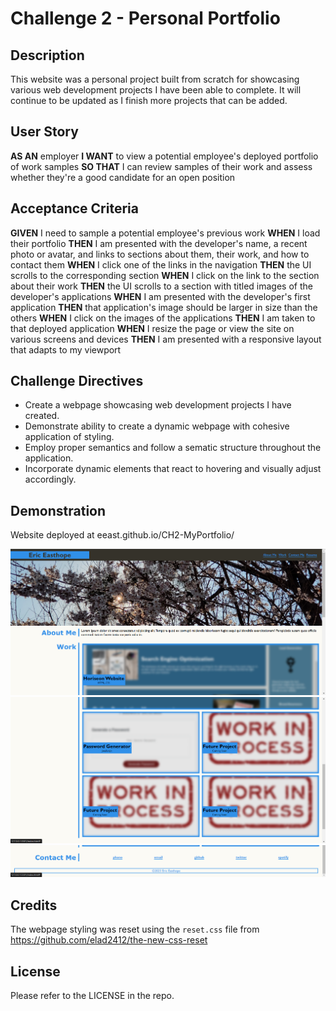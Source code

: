 # Challenge 2 - Personal Portfolio

## Description

This website was a personal project built from scratch for showcasing various web development projects I have been able to complete. It will continue to be updated as I finish more projects that can be added.

## User Story

**AS AN** employer
**I WANT** to view a potential employee's deployed portfolio of work samples
**SO THAT** I can review samples of their work and assess whether they're a good candidate for an open position

## Acceptance Criteria

**GIVEN** I need to sample a potential employee's previous work
**WHEN** I load their portfolio
**THEN** I am presented with the developer's name, a recent photo or avatar, and links to sections about them, their work, and how to contact them
**WHEN** I click one of the links in the navigation
**THEN** the UI scrolls to the corresponding section
**WHEN** I click on the link to the section about their work
**THEN** the UI scrolls to a section with titled images of the developer's applications
**WHEN** I am presented with the developer's first application
**THEN** that application's image should be larger in size than the others
**WHEN** I click on the images of the applications
**THEN** I am taken to that deployed application
**WHEN** I resize the page or view the site on various screens and devices
**THEN** I am presented with a responsive layout that adapts to my viewport

## Challenge Directives

* Create a webpage showcasing web development projects I have created.
* Demonstrate ability to create a dynamic webpage with cohesive application of styling.
* Employ proper semantics and follow a sematic structure throughout the application.
* Incorporate dynamic elements that react to hovering and visually adjust accordingly.

## Demonstration

Website deployed at eeast.github.io/CH2-MyPortfolio/

![1676917217446](image/README/1676917217446.png)![1676917223022](image/README/1676917223022.png)![1676917226892](image/README/1676917226892.png)

## Credits

The webpage styling was reset using the `reset.css` file from https://github.com/elad2412/the-new-css-reset

## License

Please refer to the LICENSE in the repo.
